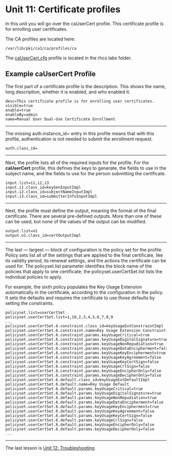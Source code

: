 # Unit 11: Certificate profiles

In this unit you will go over the caUserCert profile. This certificate profile is for enrolling user certificates.

The CA profiles are located here:

    /var/lib/pki/ca1/ca/profiles/ca

The [caUserCert.cfg](https://gitlab.consulting.redhat.com/pki/pki-workshop/blob/master/unit_labs/rhcs/caUserCert.cfg) profile is located in the rhcs labs folder.

## Example caUserCert Profile

The first part of a certificate profile is the description. This shows the name, long description, whether it is enabled, and who enabled it.

    desc=This certificate profile is for enrolling user certificates.
    visible=true
    enable=true
    enableBy=admin
    name=Manual User Dual-Use Certificate Enrollment

***

The missing auth.instance_id= entry in this profile means that with this profile, authentication is not needed to submit the enrollment request.

    auth.class_id=

***

Next, the profile lists all of the required inputs for the profile. For the **caUserCert** profile, this defines the keys to generate, the fields to use in the subject name, and the fields to use for the person submitting the certificate. 

    input.list=i1,i2,i3
    input.i1.class_id=keyGenInputImpl
    input.i2.class_id=subjectNameInputImpl
    input.i3.class_id=submitterInfoInputImpl

***

Next, the profile must define the output, meaning the format of the final certificate. There are several pre-defined outputs. More than one of these can be used, but none of the values of the output can be modified.

    output.list=o1
    output.o1.class_id=certOutputImpl

***

The last — largest — block of configuration is the policy set for the profile. Policy sets list all of the settings that are applied to the final certificate, like its validity period, its renewal settings, and the actions the certificate can be used for. The policyset.list parameter identifies the block name of the policies that apply to one certificate; the policyset.userCertSet.list lists the individual policies to apply.

For example, the sixth policy populates the Key Usage Extension automatically in the certificate, according to the configuration in the policy. It sets the defaults and requires the certificate to use those defaults by setting the constraints.

    policyset.list=userCertSet
    policyset.userCertSet.list=1,10,2,3,4,5,6,7,8,9
    ...
    policyset.userCertSet.6.constraint.class_id=keyUsageExtConstraintImpl
    policyset.userCertSet.6.constraint.name=Key Usage Extension Constraint
    policyset.userCertSet.6.constraint.params.keyUsageCritical=true
    policyset.userCertSet.6.constraint.params.keyUsageDigitalSignature=true
    policyset.userCertSet.6.constraint.params.keyUsageNonRepudiation=true
    policyset.userCertSet.6.constraint.params.keyUsageDataEncipherment=false
    policyset.userCertSet.6.constraint.params.keyUsageKeyEncipherment=true
    policyset.userCertSet.6.constraint.params.keyUsageKeyAgreement=false
    policyset.userCertSet.6.constraint.params.keyUsageKeyCertSign=false
    policyset.userCertSet.6.constraint.params.keyUsageCrlSign=false
    policyset.userCertSet.6.constraint.params.keyUsageEncipherOnly=false
    policyset.userCertSet.6.constraint.params.keyUsageDecipherOnly=false
    policyset.userCertSet.6.default.class_id=keyUsageExtDefaultImpl
    policyset.userCertSet.6.default.name=Key Usage Default
    policyset.userCertSet.6.default.params.keyUsageCritical=true
    policyset.userCertSet.6.default.params.keyUsageDigitalSignature=true
    policyset.userCertSet.6.default.params.keyUsageNonRepudiation=true
    policyset.userCertSet.6.default.params.keyUsageDataEncipherment=false
    policyset.userCertSet.6.default.params.keyUsageKeyEncipherment=true
    policyset.userCertSet.6.default.params.keyUsageKeyAgreement=false
    policyset.userCertSet.6.default.params.keyUsageKeyCertSign=false
    policyset.userCertSet.6.default.params.keyUsageCrlSign=false
    policyset.userCertSet.6.default.params.keyUsageEncipherOnly=false
    policyset.userCertSet.6.default.params.keyUsageDecipherOnly=false
    ...

***

The last lesson is [Unit 12: Troubleshooting](https://gitlab.consulting.redhat.com/pki/pki-workshop/blob/master/unit_lessons/unit_12.md).
